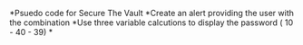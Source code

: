 *Psuedo code for Secure The Vault
*Create an alert providing the user with the combination
*Use three variable calcutions to display the password ( 10 - 40 - 39)
*